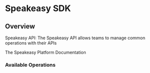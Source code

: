 # Speakeasy SDK


## Overview

Speakeasy API: The Speakeasy API allows teams to manage common operations with their APIs

The Speakeasy Platform Documentation
</docs>
### Available Operations

